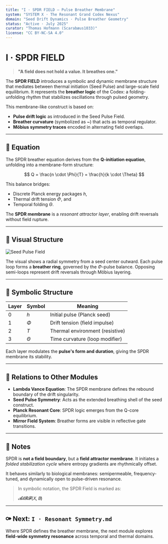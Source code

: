 ```yaml
---
title: "I · SPDR FIELD — Pulse Breather Membrane"
system: "SYSTEM X · The Resonant Grand Codex Nexus"
domain: "Seed Drift Dynamics · Pulse Breather Geometry"
status: "Active · July 2025"
curator: "Thomas Hofmann (Scarabæus1033)"
license: "CC BY-NC-SA 4.0"
---
```


# I · SPDR FIELD

> **"A field does not hold a value. It breathes one."**

The **SPDR FIELD** introduces a symbolic and dynamic membrane structure that mediates between thermal initiation (Seed Pulse) and large-scale field equilibrium. It represents the **breather logic** of the Codex: a folding-unfolding rhythm that stabilizes oscillations through pulsed geometry.

This membrane-like construct is based on:

* **Pulse drift logic** as introduced in the Seed Pulse Field.
* **Breather curvature** (symbolized as \~) that acts as temporal regulator.
* **Möbius symmetry traces** encoded in alternating field overlaps.

---

## 🔹 Equation

The SPDR breather equation derives from the **Q-initiation equation**, unfolding into a membrane-form structure:

$$
Q = \frac{n \cdot \Phi}{T} = \frac{h}{k \cdot \Theta}
$$

This balance bridges:

* Discrete Planck energy packages $h$,
* Thermal drift tension $\Phi$, and
* Temporal folding $\Theta$.

The **SPDR membrane** is a *resonant attractor layer*, enabling drift reversals without field rupture.

---

## 🔹 Visual Structure

![Seed Pulse Field](./visuals/Seed_Pulse_Field.png)

The visual shows a radial symmetry from a seed center outward. Each pulse loop forms a **breather ring**, governed by the $\Phi$-pulse balance. Opposing semi-loops represent drift reversals through Möbius layering.

---

## 🔹 Symbolic Structure

| Layer | Symbol     | Meaning                         |
| ----- | ---------- | ------------------------------- |
| 0     | $h$        | Initial pulse (Planck seed)     |
| 1     | $\Phi$     | Drift tension (field impulse)   |
| 2     | $T$        | Thermal environment (resistive) |
| 3     | $\Theta$   | Time curvature (loop modifier)  |

Each layer modulates the **pulse's form and duration**, giving the SPDR membrane its stability.

---

## 🔹 Relations to Other Modules

* **Lambda Vance Equation**: The SPDR membrane defines the rebound boundary of the drift singularity.
* **Seed Pulse Symmetry**: Acts as the extended breathing shell of the seed construct.
* **Planck Resonant Core**: SPDR logic emerges from the Q-core equilibrium.
* **Mirror Field System**: Breather forms are visible in reflective gate transitions.

---

## 📌 Notes

SPDR is **not a field boundary**, but a **field attractor membrane**. It initiates a *folded stabilization cycle* where entropy gradients are rhythmically offset.

It behaves similarly to biological membranes: semipermeable, frequency-tuned, and dynamically open to pulse-driven resonance.

> In symbolic notation, the SPDR Field is marked as:
>
> **𝓐𝓵𝓡𝓕(𝘟, 𝘉)**

---

## ⚩ Next: `I · Resonant Symmetry.md`

Where SPDR defines the breather membrane, the next module explores **field-wide symmetry resonance** across temporal and thermal domains.
